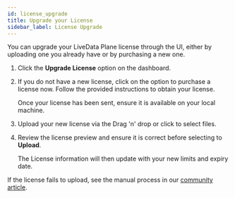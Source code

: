 ```yaml
---
id: license_upgrade
title: Upgrade your License
sidebar_label: License Upgrade
---
```


You can upgrade your LiveData Plane license through the UI, either by uploading one you already have or by purchasing a new one. 

1. Click the **Upgrade License** option on the dashboard.
1. If you do not have a new license, click on the option to purchase a license now. Follow the provided instructions to obtain your license.

   Once your license has been sent, ensure it is available on your local machine.
1. Upload your new license via the Drag 'n' drop or click to select files.
1. Review the license preview and ensure it is correct before selecting to **Upload**.

   The License information will then update with your new limits and expiry date.

If the license fails to upload, see the manual process in our [community article](https://community.wandisco.com/s/article/Updating-Fusion-license-files-on-Docker-appliance).

